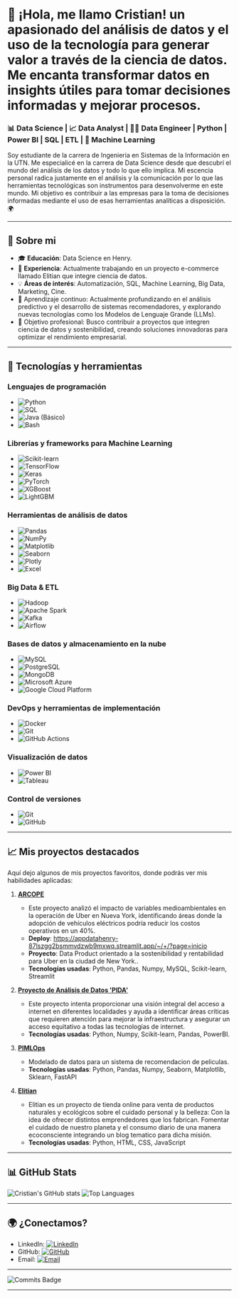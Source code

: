 # 👋 ¡Hola, me llamo Cristian! un apasionado del análisis de datos y el uso de la tecnología para generar valor a través de la ciencia de datos. Me encanta transformar datos en insights útiles para tomar decisiones informadas y mejorar procesos.

### 📊 Data Science | 📈 Data Analyst | 👨‍💻 Data Engineer | Python | Power BI | SQL | ETL | 🤖 Machine Learning

Soy estudiante de la carrera de Ingenieria en Sistemas de la Información en la UTN. Me especialicé en la carrera de Data Science desde que descubrí el mundo del análisis de los datos y todo lo que ello implica. Mi escencia personal radica justamente en el análisis y la comunicación por lo que las herramientas tecnológicas son instrumentos para desenvolverme en este mundo. Mi objetivo es contribuir a las empresas para la toma de decisiones informadas mediante el uso de esas herramientas analíticas a disposición. 🌍

---

## 🚀 Sobre mi

- 🎓 **Educación**: Data Science en Henry.
- 💼 **Experiencia**: Actualmente trabajando en un proyecto e-commerce llamado Elitian que integre ciencia de datos.
- 💡 **Áreas de interés**: Automatización, SQL, Machine Learning, Big Data, Marketing, Cine.
- 🌱 Aprendizaje continuo: Actualmente profundizando en el análisis predictivo y el desarrollo de sistemas recomendadores, y explorando nuevas tecnologías como los Modelos de Lenguaje Grande (LLMs).
- 🎯 Objetivo profesional: Busco contribuir a proyectos que integren ciencia de datos y sostenibilidad, creando soluciones innovadoras para optimizar el rendimiento empresarial.

---

## 🔧 Tecnologías y herramientas

### **Lenguajes de programación**  
- ![Python](https://img.shields.io/badge/-Python-3776AB?logo=python&logoColor=white&style=flat)
- ![SQL](https://img.shields.io/badge/-SQL-4479A1?logo=mysql&logoColor=white&style=flat)
- ![Java](https://img.shields.io/badge/-Java-007396?logo=java&logoColor=white&style=flat) (Básico)
- ![Bash](https://img.shields.io/badge/-Bash-4EAA25?logo=gnu-bash&logoColor=white&style=flat)

### **Librerías y frameworks para Machine Learning**  
- ![Scikit-learn](https://img.shields.io/badge/-Scikit_Learn-F7931E?logo=scikit-learn&logoColor=white&style=flat)
- ![TensorFlow](https://img.shields.io/badge/-TensorFlow-FF6F00?logo=tensorflow&logoColor=white&style=flat)
- ![Keras](https://img.shields.io/badge/-Keras-D00000?logo=keras&logoColor=white&style=flat)
- ![PyTorch](https://img.shields.io/badge/-PyTorch-EE4C2C?logo=pytorch&logoColor=white&style=flat)
- ![XGBoost](https://img.shields.io/badge/-XGBoost-FF6600?logo=xgboost&logoColor=white&style=flat)
- ![LightGBM](https://img.shields.io/badge/-LightGBM-026C00?logo=lightgbm&logoColor=white&style=flat)

### **Herramientas de análisis de datos**  
- ![Pandas](https://img.shields.io/badge/-Pandas-150458?logo=pandas&logoColor=white&style=flat)
- ![NumPy](https://img.shields.io/badge/-NumPy-013243?logo=numpy&logoColor=white&style=flat)
- ![Matplotlib](https://img.shields.io/badge/-Matplotlib-3776AB?logo=python&logoColor=white&style=flat)
- ![Seaborn](https://img.shields.io/badge/-Seaborn-3776AB?logo=python&logoColor=white&style=flat)
- ![Plotly](https://img.shields.io/badge/-Plotly-3F4F75?logo=plotly&logoColor=white&style=flat)
- ![Excel](https://img.shields.io/badge/-Excel-217346?logo=microsoft-excel&logoColor=white&style=flat)

### **Big Data & ETL**  
- ![Hadoop](https://img.shields.io/badge/-Hadoop-66CCFF?logo=apache-hadoop&logoColor=black&style=flat)
- ![Apache Spark](https://img.shields.io/badge/-Apache_Spark-E25A1C?logo=apache-spark&logoColor=white&style=flat)
- ![Kafka](https://img.shields.io/badge/-Apache_Kafka-231F20?logo=apache-kafka&logoColor=white&style=flat)
- ![Airflow](https://img.shields.io/badge/-Apache_Airflow-017CEE?logo=apache-airflow&logoColor=white&style=flat)

### **Bases de datos y almacenamiento en la nube**  
- ![MySQL](https://img.shields.io/badge/-MySQL-4479A1?logo=mysql&logoColor=white&style=flat)
- ![PostgreSQL](https://img.shields.io/badge/-PostgreSQL-4169E1?logo=postgresql&logoColor=white&style=flat)
- ![MongoDB](https://img.shields.io/badge/-MongoDB-47A248?logo=mongodb&logoColor=white&style=flat)
- ![Microsoft Azure](https://img.shields.io/badge/-Azure-0078D4?logo=microsoft-azure&logoColor=white&style=flat)
- ![Google Cloud Platform](https://img.shields.io/badge/-Google_Cloud-4285F4?logo=google-cloud&logoColor=white&style=flat)

### **DevOps y herramientas de implementación**  
- ![Docker](https://img.shields.io/badge/-Docker-2496ED?logo=docker&logoColor=white&style=flat)
- ![Git](https://img.shields.io/badge/-Git-F05032?logo=git&logoColor=white&style=flat)
- ![GitHub Actions](https://img.shields.io/badge/-GitHub_Actions-2088FF?logo=github-actions&logoColor=white&style=flat)

### **Visualización de datos**  
- ![Power BI](https://img.shields.io/badge/-Power_BI-F2C811?logo=powerbi&logoColor=black&style=flat)
- ![Tableau](https://img.shields.io/badge/-Tableau-E97627?logo=tableau&logoColor=white&style=flat)

### **Control de versiones**  
- ![Git](https://img.shields.io/badge/-Git-F05032?logo=git&logoColor=white&style=flat)
- ![GitHub](https://img.shields.io/badge/-GitHub-181717?logo=github&logoColor=white&style=flat)

---

## 📈 Mis proyectos destacados

Aquí dejo algunos de mis proyectos favoritos, donde podrás ver mis habilidades aplicadas:

1. **[ARCOPE](https://github.com/David-I-X/ETL-P)**
   - Este proyecto analizó el impacto de variables medioambientales en la operación de Uber en Nueva York, identificando áreas donde la adopción de vehículos eléctricos podría reducir los costos operativos en un 40%.
   - **Deploy**: https://appdatahenry-87lszgg2bsmmvdzwb9mxwq.streamlit.app/~/+/?page=inicio
   - **Proyecto**: Data Product orientado a la sostenibilidad y rentabilidad para Uber en la ciudad de New York..
   - **Tecnologías usadas**: Python, Pandas, Numpy, MySQL, Scikit-learn, Streamlit

4. **[Proyecto de Análisis de Datos 'PIDA'](https://github.com/moreiracristian/Henry-PIDA-CM)** 
   - Este proyecto intenta proporcionar una visión integral del acceso a internet en diferentes localidades y ayuda a identificar áreas críticas que requieren atención para mejorar la infraestructura y asegurar un acceso equitativo a todas las tecnologías de internet.
   - **Tecnologías usadas**: Python, Numpy, Scikit-learn, Pandas, PowerBI.
    
3. **[PIMLOps](https://github.com/moreiracristian/Henry-PIMLOps-CM)** 
   - Modelado de datos para un sistema de recomendacion de peliculas.
   - **Tecnologías usadas**: Python, Pandas, Numpy, Seaborn, Matplotlib, Sklearn, FastAPI
     
4. **[Elitian](https://github.com/ElianaInes/Elitian)** 
   - Elitian es un proyecto de tienda online para venta de productos naturales y ecológicos sobre el cuidado personal y la belleza: Con la idea de ofrecer distintos emprendedores que los fabrican. Fomentar el cuidado de nuestro planeta y el consumo diario de una manera ecoconsciente integrando un blog tematico para dicha misión.
   - **Tecnologías usadas**: Python, HTML, CSS, JavaScript

---

## 📊 GitHub Stats
![Cristian's GitHub stats](https://github-readme-stats.vercel.app/api?username=moreiracristian&show_icons=true&theme=radical)
![Top Languages](https://github-readme-stats.vercel.app/api/top-langs/?username=moreiracristian&layout=compact&theme=radical)

---

## 🌍 ¿Conectamos?

- LinkedIn: [![LinkedIn](https://img.shields.io/badge/-LinkedIn-0077B5?logo=linkedin&logoColor=white&style=flat)](https://www.linkedin.com/in/moreiracristian/)
- GitHub: [![GitHub](https://img.shields.io/badge/-GitHub-181717?logo=github&logoColor=white&style=flat)](https://github.com/moreiracristian)
- Email: [![Email](https://img.shields.io/badge/-Email-D14836?logo=gmail&logoColor=white&style=flat)](mailto:moreiracristianmiguel@gmail.com)

---

![Commits Badge](https://img.shields.io/github/commit-activity/m/moreiracristian/repository-name?label=Commits&style=for-the-badge)


---

